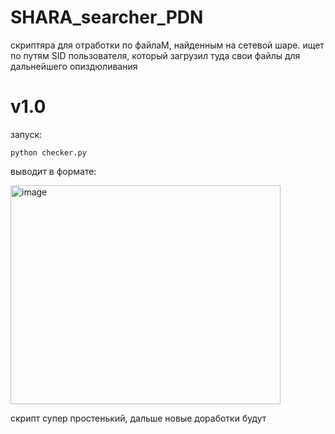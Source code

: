 # SHARA_searcher_PDN
скриптяра для отработки по файлаМ, найденным на сетевой шаре.
ищет по путям SID пользователя, который загрузил туда свои файлы для дальнейшего опиздюливания

# v1.0
запуск:

```
python checker.py
```

выводит в формате:

<img width="432" height="350" alt="image" src="https://github.com/user-attachments/assets/61b3ec6f-c5e5-46fe-bb09-b291e7166563" />

скрипт супер простенький, дальше новые доработки будут
